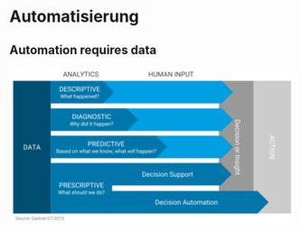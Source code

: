 # Automatisierung

## Automation requires data

![](../../.gitbook/assets/level-of-decision-automation.png)

